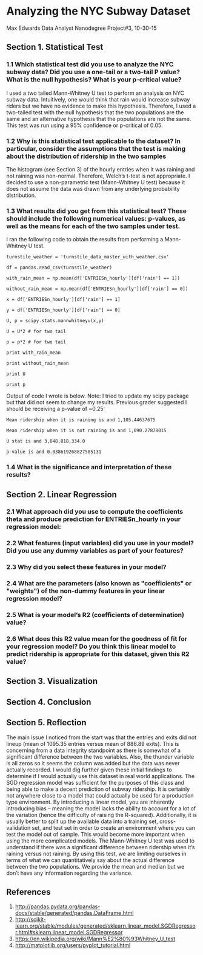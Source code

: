 # Analyzing the NYC Subway Dataset
Max Edwards
Data Analyst Nanodegree Project#3, 10-30-15

## Section 1. Statistical Test

### 1.1 Which statistical test did you use to analyze the NYC subway data? Did you use a one-tail or a two-tail P value? What is the null hypothesis? What is your p-critical value?

I used a two tailed Mann-Whitney U test to perform an analysis on NYC subway data. Intuitively, one would think that rain would increase subway riders but we have no evidence to make this hypothesis. Therefore, I used a two-tailed test with the null hypothesis that the two populations are the same and an alternative hypothesis that the populations are not the same. This test was run using a 95% confidence or p-critical of 0.05.

### 1.2 Why is this statistical test applicable to the dataset? In particular, consider the assumptions that the test is making about the distribution of ridership in the two samples

The histogram (see Section 3) of the hourly entries when it was raining and not raining was non-normal. Therefore, Welch’s t-test is not appropriate. I decided to use a non-parametric test (Mann-Whitney U test) because it does not assume the data was drawn from any underlying probability distribution.

### 1.3 What results did you get from this statistical test? These should include the following numerical values: p-values, as well as the means for each of the two samples under test.

I ran the following code to obtain the results from performing a Mann-Whitney U test.

`turnstile_weather = 'turnstile_data_master_with_weather.csv'`

`df = pandas.read_csv(turnstile_weather)`

`with_rain_mean = np.mean(df['ENTRIESn_hourly'][df['rain'] == 1])`

`without_rain_mean = np.mean(df['ENTRIESn_hourly'][df['rain'] == 0])`

`x = df['ENTRIESn_hourly'][df['rain'] == 1]`

`y = df['ENTRIESn_hourly'][df['rain'] == 0]`

`U, p = scipy.stats.mannwhitneyu(x,y)`

`U = U*2 # for two tail`

`p = p*2 # for two tail`

`print with_rain_mean`

`print without_rain_mean`

`print U`

`print p`

Output of code I wrote is below. Note: I tried to update my scipy package but that did not seem to change my results. Previous grader suggested I should be receiving a p-value of ~0.25:

`Mean ridership when it is raining is and 1,105.44637675`

`Mean ridership when it is not raining is and 1,090.27878015`

`U stat is and 3,848,818,334.0`

`p-value is and 0.038619268827585131`

### 1.4 What is the significance and interpretation of these results?

## Section 2. Linear Regression

### 2.1 What approach did you use to compute the coefficients theta and produce prediction for ENTRIESn_hourly in your regression model:

### 2.2 What features (input variables) did you use in your model? Did you use any dummy variables as part of your features?

### 2.3 Why did you select these features in your model?

### 2.4 What are the parameters (also known as "coefficients" or "weights") of the non-dummy features in your linear regression model?

### 2.5 What is your model’s R2 (coefficients of determination) value?

### 2.6 What does this R2 value mean for the goodness of fit for your regression model? Do you think this linear model to predict ridership is appropriate for this dataset, given this R2 value?

## Section 3. Visualization

## Section 4. Conclusion

## Section 5. Reflection

The main issue I noticed from the start was that the entries and exits did not lineup (mean of 1095.35 entries versus mean of 886.89 exits). This is concerning from a data integrity standpoint as there is somewhat of a significant difference between the two variables. Also, the thunder variable is all zeros so it seems the column was added but the data was never actually recorded. I would dig further given these initial findings to determine if I would actually use this dataset in real world applications.
The SGD regression model was sufficient for the purposes of this class and being able to make a decent prediction of subway ridership. It is certainly not anywhere close to a model that could actually be used for a production type environment. By introducing a linear model, you are inherently introducing bias – meaning the model lacks the ability to account for a lot of the variation (hence the difficulty of raising the R-squared). Additionally, it is usually better to split up the available data into a training set, cross-validation set, and test set in order to create an environment where you can test the model out of sample. This would become more important when using the more complicated models.
The Mann-Whitney U test was used to understand if there was a significant difference between ridership when it’s raining versus not raining. By using this test, we are limiting ourselves in terms of what we can quantitatively say
about the actual difference between the two populations. We provide the mean and median but we don’t have any information regarding the variance.

## References

1. http://pandas.pydata.org/pandas-docs/stable/generated/pandas.DataFrame.html
2. http://scikit-learn.org/stable/modules/generated/sklearn.linear_model.SGDRegressor.html#sklearn.linear_model.SGDRegressor
3. https://en.wikipedia.org/wiki/Mann%E2%80%93Whitney_U_test
4. http://matplotlib.org/users/pyplot_tutorial.html